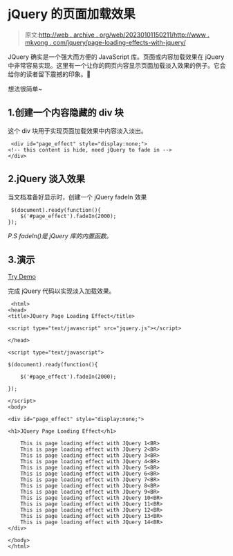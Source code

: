 # jQuery 的页面加载效果

> 原文:[http://web . archive . org/web/20230101150211/http://www . mkyong . com/jquery/page-loading-effects-with-jquery/](http://web.archive.org/web/20230101150211/http://www.mkyong.com/jquery/page-loading-effects-with-jquery/)

JQuery 确实是一个强大而方便的 JavaScript 库。页面或内容加载效果在 jQuery 中非常容易实现。这里有一个让你的网页内容显示页面加载淡入效果的例子。它会给你的读者留下震撼的印象。🙂

想法很简单~

## 1.创建一个内容隐藏的 div 块

这个 div 块用于实现页面加载效果中内容淡入淡出。

```
 <div id="page_effect" style="display:none;">
<!-- this content is hide, need jQuery to fade in -->
</div> 
```

## 2.jQuery 淡入效果

当文档准备好显示时，创建一个 jQuery fadeIn 效果

```
 $(document).ready(function(){	
	$('#page_effect').fadeIn(2000);
}); 
```

*P.S fadeIn()是 jQuery 库的内置函数。*

## 3.演示

[Try Demo](http://web.archive.org/web/20220618072947/http://www.mkyong.com/wp-content/uploads/jQuery/jQuery-page-loading-effect.html)

完成 jQuery 代码以实现淡入加载效果。

```
 <html>
<head>
<title>JQuery Page Loading Effect</title>

<script type="text/javascript" src="jquery.js"></script>

</head>

<script type="text/javascript">

$(document).ready(function(){

	$('#page_effect').fadeIn(2000);

});

</script>
<body>

<div id="page_effect" style="display:none;">

<h1>JQuery Page Loading Effect</h1>

    This is page loading effect with JQuery 1<BR>
    This is page loading effect with JQuery 2<BR>
    This is page loading effect with JQuery 3<BR>
    This is page loading effect with JQuery 4<BR>
    This is page loading effect with JQuery 5<BR>
    This is page loading effect with JQuery 6<BR>
    This is page loading effect with JQuery 7<BR>
    This is page loading effect with JQuery 8<BR>
    This is page loading effect with JQuery 9<BR>
    This is page loading effect with JQuery 10<BR>
    This is page loading effect with JQuery 11<BR>
    This is page loading effect with JQuery 12<BR>
    This is page loading effect with JQuery 13<BR>
    This is page loading effect with JQuery 14<BR>
</div>

</body>
</html> 
```

<input type="hidden" id="mkyong-current-postId" value="432">